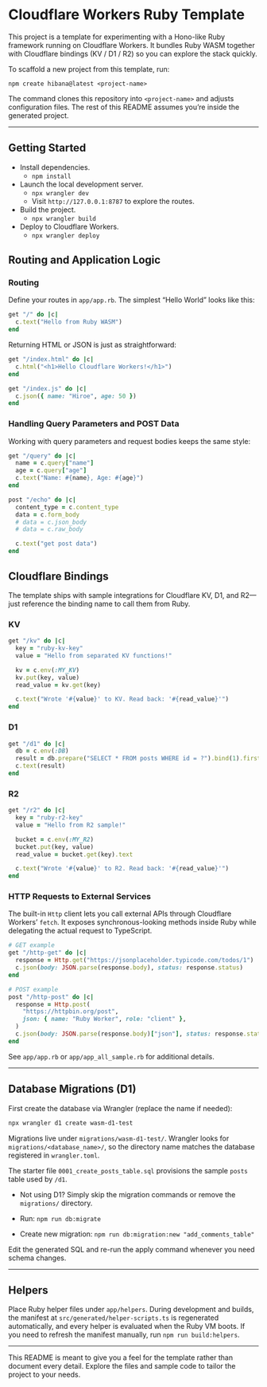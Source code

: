 # Cloudflare Workers Ruby Template

This project is a template for experimenting with a Hono-like Ruby framework running on Cloudflare Workers. It bundles Ruby WASM together with Cloudflare bindings (KV / D1 / R2) so you can explore the stack quickly.

To scaffold a new project from this template, run:

```
npm create hibana@latest <project-name>
```

The command clones this repository into `<project-name>` and adjusts configuration files. The rest of this README assumes you’re inside the generated project.

---

## Getting Started

- Install dependencies.
  - `npm install`
- Launch the local development server.
  - `npx wrangler dev`
  - Visit `http://127.0.0.1:8787` to explore the routes.
- Build the project.
  - `npx wrangler build`
- Deploy to Cloudflare Workers.
  - `npx wrangler deploy`

## Routing and Application Logic

### Routing

Define your routes in `app/app.rb`. The simplest “Hello World” looks like this:

```ruby
get "/" do |c|
  c.text("Hello from Ruby WASM")
end
```

Returning HTML or JSON is just as straightforward:

```ruby
get "/index.html" do |c|
  c.html("<h1>Hello Cloudflare Workers!</h1>")
end

get "/index.js" do |c|
  c.json({ name: "Hiroe", age: 50 })
end
```

### Handling Query Parameters and POST Data

Working with query parameters and request bodies keeps the same style:

```ruby
get "/query" do |c|
  name = c.query["name"]
  age = c.query["age"]
  c.text("Name: #{name}, Age: #{age}")
end

post "/echo" do |c|
  content_type = c.content_type
  data = c.form_body
  # data = c.json_body
  # data = c.raw_body

  c.text("get post data")
end
```

## Cloudflare Bindings

The template ships with sample integrations for Cloudflare KV, D1, and R2—just reference the binding name to call them from Ruby.

### KV

```ruby
get "/kv" do |c|
  key = "ruby-kv-key"
  value = "Hello from separated KV functions!"

  kv = c.env(:MY_KV)
  kv.put(key, value)
  read_value = kv.get(key)

  c.text("Wrote '#{value}' to KV. Read back: '#{read_value}'")
end
```

### D1

```ruby
get "/d1" do |c|
  db = c.env(:DB)
  result = db.prepare("SELECT * FROM posts WHERE id = ?").bind(1).first
  c.text(result)
end
```

### R2

```ruby
get "/r2" do |c|
  key = "ruby-r2-key"
  value = "Hello from R2 sample!"

  bucket = c.env(:MY_R2)
  bucket.put(key, value)
  read_value = bucket.get(key).text

  c.text("Wrote '#{value}' to R2. Read back: '#{read_value}'")
end
```

### HTTP Requests to External Services

The built-in `Http` client lets you call external APIs through Cloudflare Workers’ `fetch`. It exposes synchronous-looking methods inside Ruby while delegating the actual request to TypeScript.

```ruby
# GET example
get "/http-get" do |c|
  response = Http.get("https://jsonplaceholder.typicode.com/todos/1")
  c.json(body: JSON.parse(response.body), status: response.status)
end

# POST example
post "/http-post" do |c|
  response = Http.post(
    "https://httpbin.org/post",
    json: { name: "Ruby Worker", role: "client" },
  )
  c.json(body: JSON.parse(response.body)["json"], status: response.status)
end
```

See `app/app.rb` or `app/app_all_sample.rb` for additional details.

---

## Database Migrations (D1)

First create the database via Wrangler (replace the name if needed):

```bash
npx wrangler d1 create wasm-d1-test
```

Migrations live under `migrations/wasm-d1-test/`. Wrangler looks for `migrations/<database_name>/`, so the directory name matches the database registered in `wrangler.toml`.

The starter file `0001_create_posts_table.sql` provisions the sample `posts` table used by `/d1`.

- Not using D1? Simply skip the migration commands or remove the `migrations/` directory.

- Run: `npm run db:migrate`
- Create new migration: `npm run db:migration:new "add_comments_table"`

Edit the generated SQL and re-run the apply command whenever you need schema changes.

---

## Helpers

Place Ruby helper files under `app/helpers`. During development and builds, the manifest at `src/generated/helper-scripts.ts` is regenerated automatically, and every helper is evaluated when the Ruby VM boots. If you need to refresh the manifest manually, run `npm run build:helpers`.

---

This README is meant to give you a feel for the template rather than document every detail. Explore the files and sample code to tailor the project to your needs.
